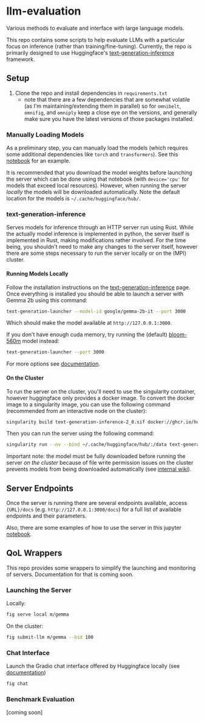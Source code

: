 # llm-evaluation
Various methods to evaluate and interface with large language models.


This repo contains some scripts to help evaluate LLMs with a particular focus on inference (rather than training/fine-tuning). Currently, the repo is primarily designed to use Huggingface's [text-generation-inference](https://huggingface.co/docs/text-generation-inference/index) framework.

## Setup

1. Clone the repo and install dependencies in `requirements.txt`
   - note that there are a few dependencies that are somewhat volatile (as I'm maintaining/extending them in parallel) so for `omnibelt`, `omnifig`, and `omniply` keep a close eye on the versions, and generally make sure you have the latest versions of those packages installed.

### Manually Loading Models

As a preliminary step, you can manually load the models (which requires some additional dependencies like `torch` and `transformers`). See this [notebook](./notebooks/model-loading.ipynb) for an example.

It is recommended that you download the model weights before launching the server which can be done using that notebook (with `device='cpu'` for models that exceed local resources). However, when running the server *locally* the models will be downloaded automatically. Note the default location for the models is `~/.cache/huggingface/hub/`.


### text-generation-inference

Serves models for inference through an HTTP server run using Rust. While the actually model inference is implemented in python, the server itself is implemented in Rust, making modifications rather involved. For the time being, you shouldn't need to make any changes to the server itself, however there are some steps necessary to run the server locally or on the (MPI) cluster.

#### Running Models Locally

Follow the installation instructions on the [text-generation-inference](https://huggingface.co/docs/text-generation-inference/installation) page. Once everything is installed you should be able to launch a server with Gemma 2b using this command:

```bash
text-generation-launcher --model-id google/gemma-2b-it --port 3000
```

Which should make the model available at `http://127.0.0.1:3000`.

If you don't have enough cuda memory, try running the (default) [bloom-560m](https://huggingface.co/bigscience/bloom-560m) model instead:

```bash
text-generation-launcher --port 3000
```

For more options see [documentation](https://huggingface.co/docs/text-generation-inference/basic_tutorials/launcher).

#### On the Cluster

To run the server on the cluster, you'll need to use the singularity container, however huggingface only provides a docker image. To convert the docker image to a singularity image, you can use the following command (recommended from an interactive node on the cluster):

```bash
singularity build text-generation-inference-2_0.sif docker://ghcr.io/huggingface/text-generation-inference:2.0
```

Then you can run the server using the following command:

```bash
singularity run --nv --bind ~/.cache/huggingface/hub/:/data text-generation-inference-2_0.sif --port 3000 --num-shard 2 --model-id meta-llama/Meta-Llama-3-70B-Instruct
```

Important note: the model must be fully downloaded before running the server *on the cluster* because of file write permission issues on the cluster prevents models from being downloaded automatically (see [internal wiki](https://atlas.is.localnet/confluence/display/IT/Using+huggingface+transformers+or+datasets)).

## Server Endpoints

Once the server is running there are several endpoints available, access `{URL}/docs` (e.g. `http://127.0.0.1:3000/docs`) for a full list of available endpoints and their parameters.

Also, there are some examples of how to use the server in this jupyter [notebook](./notebooks/tgi-endpoints.ipynb).


## QoL Wrappers

This repo provides some wrappers to simplify the launching and monitoring of servers. Documentation for that is coming soon.


### Launching the Server

Locally:

```bash
fig serve local m/gemma
```

On the cluster:

```bash
fig submit-llm m/gemma --bid 100
```


### Chat Interface

Launch the Gradio chat interface offered by Huggingface locally (see [documentation](https://huggingface.co/docs/text-generation-inference/basic_tutorials/consuming_tgi#:~:text=for%20it%20here-,ChatUI,-ChatUI%20is%20an)) 

```bash
fig chat
```

### Benchmark Evaluation

[coming soon]



